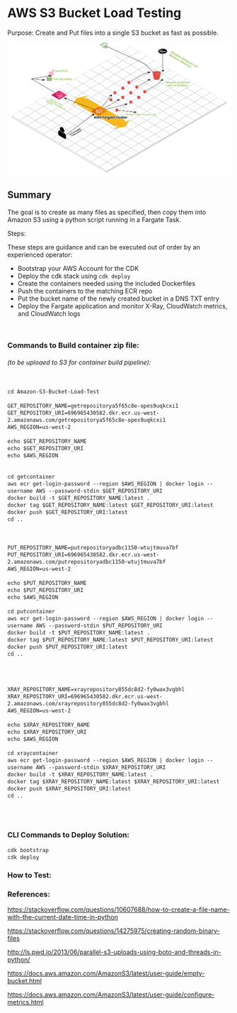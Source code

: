 # AWS S3 Bucket Load Testing

Purpose: Create and Put files into a single S3 bucket as fast as possible. 

![MacDown logo](S3_Load_Test_Diagram.png)

## Summary

The goal is to create as many files as specified, then copy them into Amazon S3 using a python script running in a Fargate Task. 


Steps: 

These steps are guidance and can be executed out of order by an experienced operator:

* Bootstrap your AWS Account for the CDK
* Deploy the cdk stack using `cdk deploy` 
* Create the containers needed using the included Dockerfiles
* Push the containers to the matching ECR repo
* Put the bucket name of the newly created bucket in a DNS TXT entry
* Deploy the Fargate application and monitor X-Ray, CloudWatch metrics, and CloudWatch logs

</br>


### Commands to Build container zip file: 
###### (to be uploaed to S3 for container build pipeline):

```

cd Amazon-S3-Bucket-Load-Test

GET_REPOSITORY_NAME=getrepositorya5f65c8e-opes9uqkcxi1
GET_REPOSITORY_URI=696965430582.dkr.ecr.us-west-2.amazonaws.com/getrepositorya5f65c8e-opes9uqkcxi1
AWS_REGION=us-west-2

echo $GET_REPOSITORY_NAME
echo $GET_REPOSITORY_URI
echo $AWS_REGION


cd getcontainer
aws ecr get-login-password --region $AWS_REGION | docker login --username AWS --password-stdin $GET_REPOSITORY_URI
docker build -t $GET_REPOSITORY_NAME:latest .
docker tag $GET_REPOSITORY_NAME:latest $GET_REPOSITORY_URI:latest
docker push $GET_REPOSITORY_URI:latest
cd ..



PUT_REPOSITORY_NAME=putrepositoryadbc1150-wtujtmuva7bf
PUT_REPOSITORY_URI=696965430582.dkr.ecr.us-west-2.amazonaws.com/putrepositoryadbc1150-wtujtmuva7bf
AWS_REGION=us-west-2

echo $PUT_REPOSITORY_NAME
echo $PUT_REPOSITORY_URI
echo $AWS_REGION

cd putcontainer
aws ecr get-login-password --region $AWS_REGION | docker login --username AWS --password-stdin $PUT_REPOSITORY_URI
docker build -t $PUT_REPOSITORY_NAME:latest .
docker tag $PUT_REPOSITORY_NAME:latest $PUT_REPOSITORY_URI:latest
docker push $PUT_REPOSITORY_URI:latest
cd ..




XRAY_REPOSITORY_NAME=xrayrepository855dc8d2-fy0wax3vgbhl
XRAY_REPOSITORY_URI=696965430582.dkr.ecr.us-west-2.amazonaws.com/xrayrepository855dc8d2-fy0wax3vgbhl
AWS_REGION=us-west-2

echo $XRAY_REPOSITORY_NAME
echo $XRAY_REPOSITORY_URI
echo $AWS_REGION

cd xraycontainer
aws ecr get-login-password --region $AWS_REGION | docker login --username AWS --password-stdin $XRAY_REPOSITORY_URI
docker build -t $XRAY_REPOSITORY_NAME:latest .
docker tag $XRAY_REPOSITORY_NAME:latest $XRAY_REPOSITORY_URI:latest
docker push $XRAY_REPOSITORY_URI:latest
cd ..




```

### CLI Commands to Deploy Solution: 

```
cdk bootstrap
cdk deploy
```


### How to Test:




### References:

https://stackoverflow.com/questions/10607688/how-to-create-a-file-name-with-the-current-date-time-in-python

https://stackoverflow.com/questions/14275975/creating-random-binary-files

http://ls.pwd.io/2013/06/parallel-s3-uploads-using-boto-and-threads-in-python/

https://docs.aws.amazon.com/AmazonS3/latest/user-guide/empty-bucket.html

https://docs.aws.amazon.com/AmazonS3/latest/user-guide/configure-metrics.html



